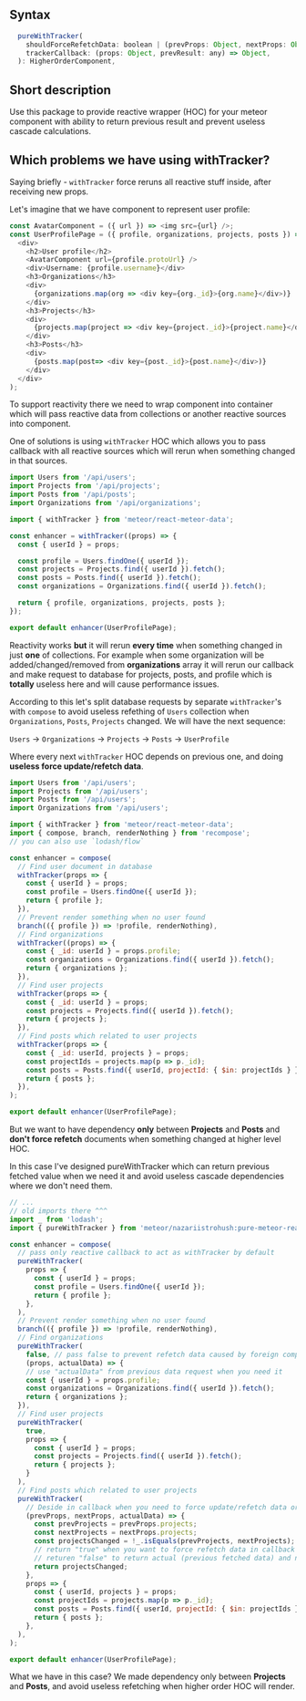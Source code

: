 ## Syntax
```js
  pureWithTracker(
    shouldForceRefetchData: boolean | (prevProps: Object, nextProps: Object, prevResult: any) => boolean,
    trackerCallback: (props: Object, prevResult: any) => Object,
  ): HigherOrderComponent,
```

## Short description

Use this package to provide reactive wrapper (HOC) for your meteor component with ability to return previous result and prevent useless cascade calculations.

## Which problems we have using withTracker?

Saying briefly - `withTracker` force reruns all reactive stuff inside, after receiving new props.

Let's imagine that we have component to represent user profile:
```js
const AvatarComponent = ({ url }) => <img src={url} />;
const UserProfilePage = ({ profile, organizations, projects, posts }) => (
  <div>
    <h2>User profile</h2>
    <AvatarComponent url={profile.protoUrl} />
    <div>Username: {profile.username}</div>
    <h3>Organizations</h3>
    <div>
      {organizations.map(org => <div key={org._id}>{org.name}</div>)}
    </div>
    <h3>Projects</h3>
    <div>
      {projects.map(project => <div key={project._id}>{project.name}</div>)}
    </div>
    <h3>Posts</h3>
    <div>
      {posts.map(post=> <div key={post._id}>{post.name}</div>)}
    </div>
  </div>
);
```

To support reactivity there we need to wrap component into container which will pass reactive data from collections or another reactive sources into component.

One of solutions is using `withTracker` HOC which allows you to pass callback with all reactive sources which will rerun when something changed in that sources.
```js
import Users from '/api/users';
import Projects from '/api/projects';
import Posts from '/api/posts';
import Organizations from '/api/organizations';

import { withTracker } from 'meteor/react-meteor-data';

const enhancer = withTracker((props) => {
  const { userId } = props;

  const profile = Users.findOne({ userId });
  const projects = Projects.find({ userId }).fetch();
  const posts = Posts.find({ userId }).fetch();
  const organizations = Organizations.find({ userId }).fetch();

  return { profile, organizations, projects, posts };
});

export default enhancer(UserProfilePage);
```

Reactivity works **but** it will rerun **every time** when something changed in just **one** of collections.
For example when some organization will be added/changed/removed from **organizations** array it will rerun our callback and make request to database for projects, posts, and profile which is **totally** useless here and will cause performance issues.

According to this let's split database requests by separate `withTracker`'s with `compose` to avoid useless refething of 
`Users` collection when `Organizations`, `Posts`, `Projects` changed.
We will have the next sequence:
 
`Users` -> `Organizations` -> `Projects` -> `Posts` -> `UserProfile`

Where every next `withTracker` HOC depends on previous one, and doing **useless force update/refetch data**.

```js
import Users from '/api/users';
import Projects from '/api/users';
import Posts from '/api/users';
import Organizations from '/api/users';

import { withTracker } from 'meteor/react-meteor-data';
import { compose, branch, renderNothing } from 'recompose';
// you can also use `lodash/flow`

const enhancer = compose(
  // Find user document in database
  withTracker(props => {
    const { userId } = props;
    const profile = Users.findOne({ userId });
    return { profile };
  }),
  // Prevent render something when no user found
  branch(({ profile }) => !profile, renderNothing),
  // Find organizations
  withTracker((props) => {
    const { _id: userId } = props.profile;
    const organizations = Organizations.find({ userId }).fetch();
    return { organizations };
  }),
  // Find user projects
  withTracker(props => {
    const { _id: userId } = props;
    const projects = Projects.find({ userId }).fetch();
    return { projects };
  }),
  // Find posts which related to user projects
  withTracker(props => {
    const { _id: userId, projects } = props;
    const projectIds = projects.map(p => p._id);
    const posts = Posts.find({ userId, projectId: { $in: projectIds } }).fetch();
    return { posts };
  }),
);

export default enhancer(UserProfilePage);
```

But we want to have dependency **only** between **Projects** and **Posts** and **don't force refetch** documents when something changed at higher level HOC.

In this case I've designed pureWithTracker which can return previous fetched value when we need it and avoid useless cascade dependencies where we don't need them.

```js
// ...
// old imports there ^^^
import _ from 'lodash';
import { pureWithTracker } from 'meteor/nazariistrohush:pure-meteor-react';

const enhancer = compose(
  // pass only reactive callback to act as withTracker by default
  pureWithTracker(
    props => {
      const { userId } = props;
      const profile = Users.findOne({ userId });
      return { profile };
    },
  ),
  // Prevent render something when no user found
  branch(({ profile }) => !profile, renderNothing),
  // Find organizations
  pureWithTracker(
    false, // pass false to prevent refetch data caused by foreign components
    (props, actualData) => {
    // use "actualData" from previous data request when you need it
    const { userId } = props.profile;
    const organizations = Organizations.find({ userId }).fetch();
    return { organizations };
  }),
  // Find user projects
  pureWithTracker(
    true,
    props => {
      const { userId } = props;
      const projects = Projects.find({ userId }).fetch();
      return { projects };
    }
  ),
  // Find posts which related to user projects
  pureWithTracker(
    // Deside in callback when you need to force update/refetch data or just return actualData
    (prevProps, nextProps, actualData) => {
      const prevProjects = prevProps.projects;
      const nextProjects = nextProps.projects;
      const projectsChanged = !_.isEquals(prevProjects, nextProjects);
      // return "true" when you want to force refetch data in callback below (like it ALWAYS doing withTracker)
      // returen "false" to return actual (previous fetched data) and not make force useless data request to db
      return projectsChanged;
    },
    props => {
      const { userId, projects } = props;
      const projectIds = projects.map(p => p._id);
      const posts = Posts.find({ userId, projectId: { $in: projectIds } }).fetch();
      return { posts };
    },
  ),
);

export default enhancer(UserProfilePage);
```

What we have in this case?
We made dependency only between **Projects** and **Posts**, and avoid useless refetching when higher order HOC will render.
